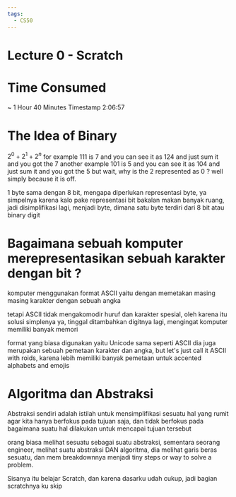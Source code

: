 ```yaml
---
tags:
  - CS50
---
```

# Lecture 0 - Scratch

# Time Consumed
~ 1 Hour 40 Minutes 
Timestamp 2:06:57  
# The Idea of Binary 
$2^{0} + 2^1 + 2^n$
for example 
$1 1 1$
is 7 
and you can see it as
$1 2 4$
and just sum it and you got the 7 
another example
$1 0 1$
is 5
and you can see it as 
$1 0 4$
and just sum it and you got the 5
but wait, why is the 2 represented as 0 ? well simply because it is off. 

1 byte sama dengan 8 bit, mengapa diperlukan representasi byte, ya simpelnya karena kalo pake representasi bit bakalan makan banyak ruang, jadi disimplifikasi lagi, menjadi byte, dimana satu byte terdiri dari 8 bit atau binary digit

# Bagaimana sebuah komputer merepresentasikan sebuah karakter dengan bit ? 
komputer menggunakan format ASCII yaitu dengan memetakan masing masing karakter dengan sebuah angka

tetapi ASCII tidak mengakomodir huruf dan karakter spesial, oleh karena itu solusi simplenya ya, tinggal ditambahkan digitnya lagi, mengingat komputer memiliki banyak memori 

format yang biasa digunakan yaitu Unicode sama seperti ASCII dia juga merupakan sebuah pemetaan karakter dan angka, but let's just call it ASCII with roids, karena lebih memiliki banyak pemetaan untuk accented alphabets and emojis 

# Algoritma dan Abstraksi
Abstraksi sendiri adalah istilah untuk mensimplifikasi sesuatu hal yang rumit agar kita hanya berfokus pada tujuan saja, dan tidak berfokus pada bagaimana suatu hal dilakukan untuk mencapai tujuan tersebut

orang biasa melihat sesuatu sebagai suatu abstraksi, sementara seorang engineer, melihat suatu abstraksi DAN algoritma, dia melihat garis beras sesuatu, dan mem breakdownnya menjadi tiny steps or way to solve a problem. 

Sisanya itu belajar Scratch, dan karena dasarku udah cukup, jadi bagian scratchnya ku skip
